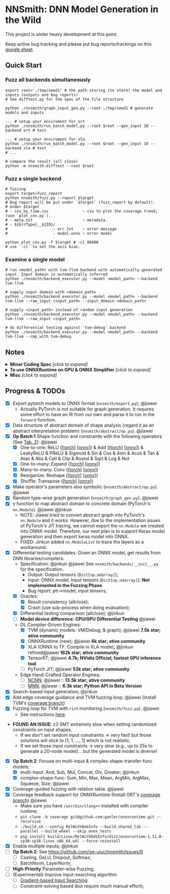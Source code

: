 # NNSmith: DNN Model Generation in the Wild

This project is under heavy development at this point.

Keep active bug tracking and please put bug reports/trackings on this [google sheet](https://docs.google.com/spreadsheets/d/15YY88x_JyZWom2YGNW2JO0JdqNVYWzPbaaRyhVxBJ_Y/edit#gid=0).

## Quick Start

### Fuzz all backends simultaneously

```shell
export root='./tmp/seed1' # the path storing (to store) the model and inputs (outputs and bug reports)
# See difftest.py for the spec of the file structure

python ./nnsmith/graph_input_gen.py --root ./tmp/seed1 # generate models and inputs

... # setup your enviroment for ort
python ./nnsmith/run_batch_model.py --root $root --gen_input 10 --backend ort # test

... # setup your enviroment for xla
python ./nnsmith/run_batch_model.py --root $root --gen_input 10 --backend xla # test
# ...

# compare the result (all close)
python -m nnsmith.difftest --root $root
```

### Fuzz a single backend

```shell
# fuzzing
export target=fuzz_report
python nnsmith/fuzz.py --report $target
# Bug report will be put under `$target` (fuzz_report by default).
# Under $target
# - cov_by_time.csv               ~ csv to plot the coverage trend; (use `plot_cov.py`).
# - meta.txt                      ~ metadata.
# - ${ErrType}__${ID}/      
#                    - err.txt    ~ error message
#                    - model.onnx ~ error model

python plot_cov.py -f $target # -cl 80000
# use `-cl` to set the axis bias.
```

### Examine a single model

```shell
# run <model_path> with tvm-llvm backend with automatically generated input. Input domain is automatically inferred
python ./nnsmith/backend_executor.py --model <model_path> --backend tvm-llvm

# supply input domain with <domain_path> 
python ./nnsmith/backend_executor.py --model <model_path> --backend tvm-llvm --raw_input <input_path> --input_domain <domain_path>

# supply <input_path> instead of random input generation
python ./nnsmith/backend_executor.py --model <model_path> --backend tvm-llvm --raw_input <input_path>

# do differential testing against `tvm-debug` backend
python ./nnsmith/backend_executor.py --model <model_path> --backend tvm-llvm --cmp_with tvm-debug

```


## Notes

<details><summary><b>Minor Coding Spec</b> <i>[click to expand]</i></summary>
<div>

- **Do not put repeated logging/warning in library code.** Fuzzing loop might execute such programs for many times that such logs will create numerous loggings that messes STDOUT.

</div>
</details>

<details><summary><b>To use ONNXRuntime on GPU & ONNX Simplifier</b> <i>[click to expand]</i></summary>
<div>

```shell
pip uninstall -y onnxruntime onnxruntime-gpu
pip install onnxruntime 
pip install onnxruntime-gpu # the order matters; and you have to split the install steps;
```

</div>
</details>

<details><summary><b>Misc</b> <i>[click to expand]</i></summary>
<div>

- To quickly install latest TVM on a linux machine (w/ CUDA 10.2 or higher): 
    - `pip install tlcpack-nightly-cu102 -f https://tlcpack.ai/wheels`
    - See also: https://tlcpack.ai/

- Please visit the following websites to learn about the operator conversion coverage when you decide to add new operators in our generator. That said, always prefer operators that are acceptable for most frameworks.
    - [TensorRT-ONNX Coverage](https://github.com/onnx/onnx-tensorrt/blob/master/docs/operators.md)
    - [PyTorch-ONNX Coverage](https://github.com/pytorch/pytorch/blob/master/caffe2/python/onnx/ONNXOpCoverage.md)
    - [TensorFlow-ONNX Coverage](https://github.com/onnx/onnx-tensorflow/blob/master/doc/support_status.md)
    - [Glow-ONNX Coverage](https://github.com/pytorch/glow/tree/d7bd6c59e68a105edafe094ee77c987903eb24a5/tests/models/onnxModels)
    - TVM-ONNX Coverage: N/A

</div>
</details>

## Progress & TODOs

- [x] Export pytorch models to ONNX format (`nnsmith/export.py`); @jiawei
    - Actually PyTorch is not suitable for graph generation. It requires some effort to have an IR from our own and parse it to run in the `forward` function.
- [x] Data structure of abstract domain of shape analysis (regard it as an abstract interpretation problem) (`nnsmith/abstract/op.py`). @jiawei
- [x] **Op Batch 1** Shape function and constraints with the following operators (See [Tab. 2](https://dl.acm.org/doi/pdf/10.1145/3453483.3454083)): @jiawei
    - [x] One-to-one: ReLU ([[torch]](https://pytorch.org/docs/stable/generated/torch.nn.ReLU.html) [[onnx]](https://github.com/onnx/onnx/blob/master/docs/Operators.md#relu)) & Add ([[torch]](https://pytorch.org/docs/stable/generated/torch.add.html) [[onnx]](https://github.com/onnx/onnx/blob/master/docs/Operators.md#add)) & LeakyReLU & PReLU & Sigmoid & Sin & Cos & Asin & Acos & Tan & Atan & Abs & Ceil & Clip & Round & Sqrt & Log & Not
    - [x] One-to-many: Expand ([[torch]](https://pytorch.org/docs/stable/generated/torch.Tensor.expand.html) [[onnx]](https://github.com/onnx/onnx/blob/master/docs/Operators.md#Expand))
    - [x] Many-to-many: Conv ([[torch]](https://pytorch.org/docs/stable/generated/torch.nn.Conv2d.html) [[onnx]](https://github.com/onnx/onnx/blob/master/docs/Operators.md#Conv))
    - [x] Reorganize: Reshape ([[torch]](https://pytorch.org/docs/stable/generated/torch.reshape.html) [[onnx]](https://github.com/onnx/onnx/blob/master/docs/Operators.md#reshape))
    - [x] Shuffle: Transpose ([[torch]](https://pytorch.org/docs/stable/generated/torch.transpose.html) [[onnx]](https://github.com/onnx/onnx/blob/master/docs/Operators.md#transpose))
- [x] Make operator's parameters also symbolic (`nnsmith/abstract/op.py`). @jiawei
- [x] Random type-wise graph generation (`nnsmith/graph_gen.py`). @jiawei
- [x] γ function to map abstract domain to concrete domain (PyTorch's `nn.Module`). @jiawei @jinkun
    - NOTE: Jiawei tried to convert abstract graph into PyTorch's `nn.Module` and it works. However, due to the implementation issues of PyTorch's JIT tracing, we cannot export the `nn.Module` we created into ONNX model. Therefore, our next plan is to support Keras model generation and then export keras model into ONNX.
    - FIXED: Jinkun added `nn.ModuleList` to trace the layers as a workaround.
- [x] Differential testing candidates: Given an ONNX model, get results from DNN libraries/compilers:
    - Specification: @jinkun @jiawei See `nnsmith/backends/__init__.py` for the specification.
        - Output: Output tensors (`Dict[np.ndarray]`);
        - Input: ONNX model; Input tensors (`Dict[np.ndarray]`); **Not implemented in the Fuzzing Phase**.
        - Bug report: ptr->model, input tensors;
    - [x] Oracles:
        - [x] Result consistency (allclose);
        - [x] Crash (use sub-process when doing evaluation);
    - [x] Differential testing comparison (allclose); @jinkun
    - [ ] **Model device difference: CPU/GPU Differential Testing** @jiawei
    - DL Compiler-Driven Engines:
      - [x] TVM (dynamic models: VM/Debug; & graph); @jiawei **7.5k star; ative community**
      - [x] ONNXRuntime (new); @jiawei **6k star; ative community**
      - [x] XLA (ONNX to TF. Compile in XLA mode); @jinkun refined@jiawei **162k star; ative community**
      - [x] TensorRT; @jiawei **4.7k; NVidia Official; fastest GPU inference tool**
      - [ ] PyTorch JIT; @jiawei **53k star; ative community**
    - Edge Hand-Crafted Operator Engines:
      - [ ] [NCNN](https://github.com/Tencent/ncnn/tree/master/python); @jiawei :: **13.5k star; ative community**
      - [ ] [MNN](https://github.com/alibaba/MNN/graphs/contributors); @jiawei :: **6.3k star; Python API in Beta Version**
- [x] Search-based input generation; @jinkun
- [x] Add edge coverage guidance and TVM fuzzing loop; @jiawei (Install TVM's [coverage branch](https://github.com/ganler/tvm/tree/coverage))
- [x] Fuzzing loop for TVM with `rich` monitoring (`nnsmith/fuzz.py`). @jiawei
    - See instructions [here](https://github.com/Tzer-AnonBot/tzer/blob/main/tvm_cov_patch/build_tvm.sh).
- **FOUND AN ISSUE**: z3 SMT extremely slow when setting randomized constraints on input shapes.
    - If we don't set random input constraints -> very fast! but those solutions will stick to [1, 1, ..., 1] which is not realistic;
    - If we set those input constraints -> very slow (e.g., up to 25s to generate a 20-node model)... but the generated model is diverse!
- [x] **Op Batch 2**: Focuse on multi-input & complex-shape-transfer-func models;
    - [x] multi-input: And, Sub, Mul, Concat, Div, Greater; @jinkun
    - [x] complex-shape-func: Sum, Min, Max, Mean, ArgMin, ArgMax, Squeeze, Size; @jiawei
- [x] Coverage-guided fuzzing with relation table. @jiawei
- [x] Coverage feedback support for ONNXRuntime (Install ORT's [coverage branch](https://github.com/ganler/onnxruntime/tree/coverage)) @jiawei
    - Make sure you have `/usr/bin/clang++` installed with compiler runtime;
    - `git clone -b coverage git@github.com:ganler/onnxruntime.git --recursive`
    - `./build.sh --config RelWithDebInfo --build_shared_lib --parallel --build_wheel --skip_onnx_tests`
    - `pip install build/Linux/RelWithDebInfo/dist/onnxruntime-1.11.0-cp38-cp38-linux_x86_64.whl --force-reinstall`
- [x] Enable multiple inputs; @jinkun
- [ ] **Op Batch 2**: See https://github.com/ise-uiuc/nnsmith/issues/6
    - [ ] Casting, GeLU, Dropout, Softmax;
    - [ ] BatchNorm, LayerNorm;
- [ ] **High-Priority** Parameter-wise Fuzzing;
- [ ] (Experimental) Improve input-searching algorithm
    - [ ] [Gradient-based Input Searching](https://dl.acm.org/doi/pdf/10.1145/3468264.3468612)
    - [ ] Constraint-solving based (but require much manual effort);
